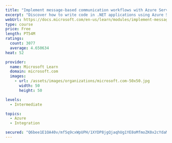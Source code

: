 ```yaml
---
title: "Implement message-based communication workflows with Azure Service Bus"
excerpt: "Discover how to write code in .NET applications using Azure Service Bus for communications that can handle high demand, low bandwidth, and hardware failures."
webUrl: https://docs.microsoft.com/en-us/learn/modules/implement-message-workflows-with-service-bus/
type: course
price: Free
length: PT54M
ratings:
  count: 3077
  average: 4.650634
heat: 52

provider:
  name: Microsoft Learn
  domain: microsoft.com
  images:
    - url: /assets/images/organizations/microsoft.com-50x50.jpg
      width: 50
      height: 50

levels:
  - Intermediate

topics:
  - Azure
  - Integration

secured: "Q6bee1E1OA40v/mf5q9cxWpUPH/1XYDP8jgQjaqhUg1YE8oMfmoZK0x2cYdaM3ewXD0TXZK6M3T9hv/tY7yCOGCo38XirP/+vVaRIbqvk30dTzqIfy3CjrwuPZ5VZ6DjFhlR3+rteR4yKZo+8rVhuv8eCW4MgHStuyFetRyU5GPqBr20mYVCT7m0d3MPisCZNkJEREbdN9czzisH522KenhofCQwTpmeSd+g6DVUWY5kvyKsPOo/ahBVWcUQGJWpwjzncRD4x53YKI6RpaPUQdx36KAEG7x3/7uZfTbrwx74mSJ2J2EgdOyiR8A5KreeveaYdoCsvuP/4FeW0JfkJyh1NbDx+wQzv5h6kL8CWpymzGxFsFgMaxcUOVaCpEc+JSoGnkiTX39QwWg9+XKs4z4CNbg1kxcaBNVMrU3C0fE=;4wC3Ar2856VEvyh0Frchwg=="
---
```



